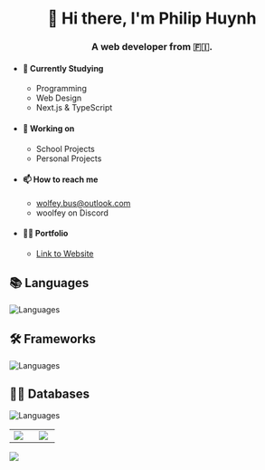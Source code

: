 <h1 align="center">👋 Hi there, I'm Philip Huynh</h1>
<h3 align="center">A web developer from 🇫🇮.</h3>

- #### 🌱 Currently Studying
  - Programming
  - Web Design
  - Next.js & TypeScript
- #### 🏫 Working on
  - School Projects
  - Personal Projects
- #### 📫 How to reach me
  - [wolfey.bus@outlook.com](mailto:wolfey.bus@outlook.com)
  - woolfey on Discord
- #### 👨‍🎓 Portfolio
  - <a href="https://woifey.vercel.app/" target="_blank">Link to Website</a>

## 📚 Languages

![Languages](https://skills.thijs.gg/icons?i=html,css,tailwind,js,ts)

## 🛠️ Frameworks

![Languages](https://skills.thijs.gg/icons?i=vite,react,nextjs)

## 👨‍💻 Databases

![Languages](https://skills.thijs.gg/icons?i=firebase,postgres)

<table>
  <tr>
    <td style="width: 50%;">
<img align="left" src="https://github-readme-stats.vercel.app/api?username=WoIfey&theme=vision-friendly-dark&hide_border=true" />
    </td>
      <td style="width: 40%;">
<img align="center" src="https://github-readme-stats.vercel.app/api/top-langs/?username=Woifey&theme=vision-friendly-dark&hide_border=true&include_all_commits=true&count_private=false&layout=compact" />
      </td>
  </tr>
</table>
<img src="https://api.visitorbadge.io/api/combined?path=https%3A%2F%2Fgithub.com%2FWoIfey&labelColor=%23000000&countColor=%23d69400" />
